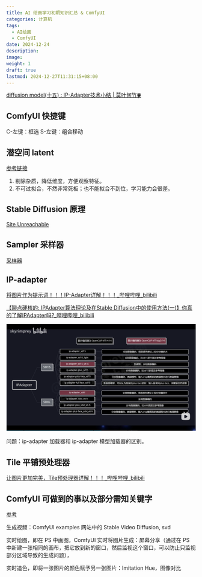 ```yaml
---
title: AI 绘画学习初期知识汇总 & ComfyUI
categories: 计算机
tags:
  - AI绘画
  - ComfyUI
date: 2024-12-24
description: 
image: 
weight: 1
draft: true
lastmod: 2024-12-27T11:31:15+08:00
---
```

[diffusion model(十五) : IP-Adapter技术小结 | 莫叶何竹🍀](http://www.myhz0606.com/article/ip_adapter)

## ComfyUI 快捷键

C-左键：框选
S-左键：组合移动

## 潜空间 latent

[参考链接](https://zhuanlan.zhihu.com/p/666649803)

1. 剔除杂质，降低维度，方便观察特征。
2. 不可过拟合，不然非常死板；也不能拟合不到位，学习能力会很差。

## Stable Diffusion 原理

[Site Unreachable](https://stable-diffusion-art.com/how-stable-diffusion-work/)


## Sampler 采样器

[采样器](https://zhuanlan.zhihu.com/p/673899723)


## IP-adapter

[将图片作为提示词！！！IP-Adapter详解！！！\_哔哩哔哩\_bilibili](https://www.bilibili.com/video/BV1op421U7Ut/?spm_id_from=333.788.top_right_bar_window_custom_collection.content.click&vd_source=75f81845b7419e2244a942c2be195d61)

[【聊点硬核的: IPAdapter算法理论及在Stable Diffusion中的使用方法(一)】你真的了解IPAdapter吗?\_哔哩哔哩\_bilibili](https://www.bilibili.com/video/BV1aH4y127Mw/?spm_id_from=333.337.search-card.all.click&vd_source=75f81845b7419e2244a942c2be195d61)


![image.png](https://raw.githubusercontent.com/oLd-Y/PicGoPictures/main/20241225103235.png)

问题：ip-adapter 加载器和 ip-adapter 模型加载器的区别。

## Tile 平铺预处理器

[让图片更加完美，Tile预处理器详解！！！\_哔哩哔哩\_bilibili](https://www.bilibili.com/video/BV1Au4y1P79U/?spm_id_from=333.337.search-card.all.click&vd_source=75f81845b7419e2244a942c2be195d61)


## ComfyUI 可做到的事以及部分需知关键字

[参考](https://www.bilibili.com/video/BV1BMkgYiEAv?spm_id_from=333.788.videopod.episodes&vd_source=75f81845b7419e2244a942c2be195d61&p=10)

生成视频：ComfyUI examples 网站中的 Stable Video Diffusion, svd

实时绘图，即在 PS 中画图，ComfyUI 实时将图片生成：屏幕分享（通过在 PS 中新建一张相同的画布，把它放到新的窗口，然后监视这个窗口，可以防止只监视部分区域导致的生成问题），

实时追色，即将一张图片的颜色赋予另一张图片：Imitation Hue，图像对比


